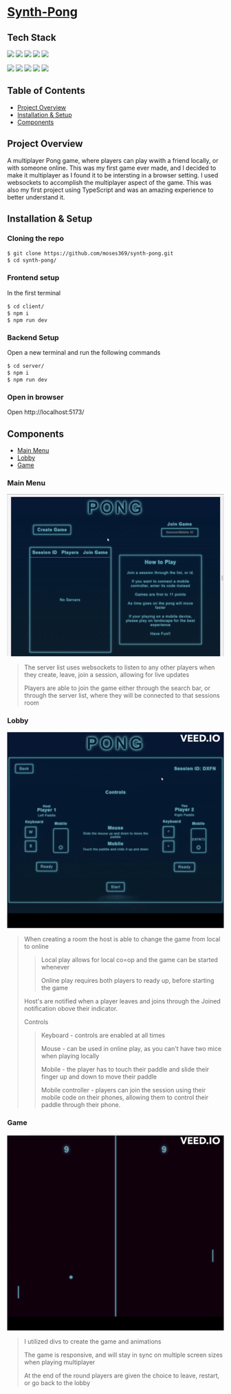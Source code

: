 # [Synth-Pong](https://synth-pong.netlify.app)
## Tech Stack
<p>
<img src="https://img.shields.io/badge/-TypeScript-3178C6?logo=typescript&logoColor=ffffff&style=for-the-badge" height=30>
<img src="https://img.shields.io/badge/-React-61DAFB?logo=react&logoColor=black&style=for-the-badge" height=30>
<img src="https://img.shields.io/badge/-React%20Router-CA4245?logo=react-router&logoColor=white&style=for-the-badge" height=30>
<img src="https://img.shields.io/badge/-Redux-764ABC?logo=redux&logoColor=white&style=for-the-badge" height=30>
<img src="https://img.shields.io/badge/-CSS3-1572B6?logo=css3&logoColor=white&style=for-the-badge" height=30>
</p>
<p>
<img src="https://img.shields.io/badge/-Socket.io-E5E4E7?logo=socket.io&logoColor=010101&style=for-the-badge" height=30>
<img src="https://img.shields.io/badge/-NodeJs-339933?logo=node.js&logoColor=white&style=for-the-badge" height=30>
<img src="https://img.shields.io/badge/-Express-black?logo=express&logoColor=white&style=for-the-badge" height=30>
<img src="https://img.shields.io/badge/-Vite-646CFF?logo=vite&logoColor=yellow&style=for-the-badge" height=30>
<img src="https://img.shields.io/badge/-Git-F05032?logo=git&logoColor=white&style=for-the-badge" height=30>
</p>

## Table of Contents
- [Project Overview](#project-overview)
- [Installation & Setup](#installation--setup)
- [Components](#components)


## Project Overview
A multiplayer Pong game, where players can play wwith a friend locally, or with someone online. This was my first game ever made, and I decided to make it multiplayer as I found it to be intersting in a browser setting. I used websockets to accomplish the multiplayer aspect of the game. This was also my first project using TypeScript and was an amazing experience to better understand it. 
## Installation & Setup

### Cloning the repo
```
$ git clone https://github.com/moses369/synth-pong.git
$ cd synth-pong/
```
### Frontend setup
In the first terminal
```
$ cd client/
$ npm i
$ npm run dev
```
### Backend Setup
Open a new terminal and run the following commands
```
$ cd server/
$ npm i
$ npm run dev
```
### Open in browser
Open http://localhost:5173/

## Components
- [Main Menu](#main-menu)
- [Lobby](#lobby)
- [Game](#game)

### Main Menu 
![Main menu demo](./images/menu.gif)
> The server list uses websockets to listen to any other players when they create, leave, join a session, allowing for live updates
>
> Players are able to join the game either through the search bar, or through the server list, where they will be connected to that sessions room


### Lobby 
![Lobby Demo](./images/lobby.gif)
>  When creating a room the host is able to change the game from local to online
>> Local play allows for local co=op and the game can be started whenever
>>
>> Online play requires both players to ready up, before starting the game
>
> Host's are notified when a player leaves and joins through the Joined notification obove their indicator. 
>
> Controls
>> Keyboard - controls are enabled at all times 
>>
>> Mouse - can be used in online play, as you can't have two mice when playing locally
>>
>> Mobile - the player has to touch their paddle and slide their finger up and down to move their paddle
>>
>> Mobile controller - players can join the session using their mobile code on their phones, allowing them to control their paddle through their phone.

### Game
![Game Demo](./images/endgame.gif)
> I utilized divs to create the game and animations
>
> The game is responsive, and will stay in sync on multiple screen sizes when playing multiplayer
>
> At the end of the round players are given the choice to leave, restart, or go back to the lobby







